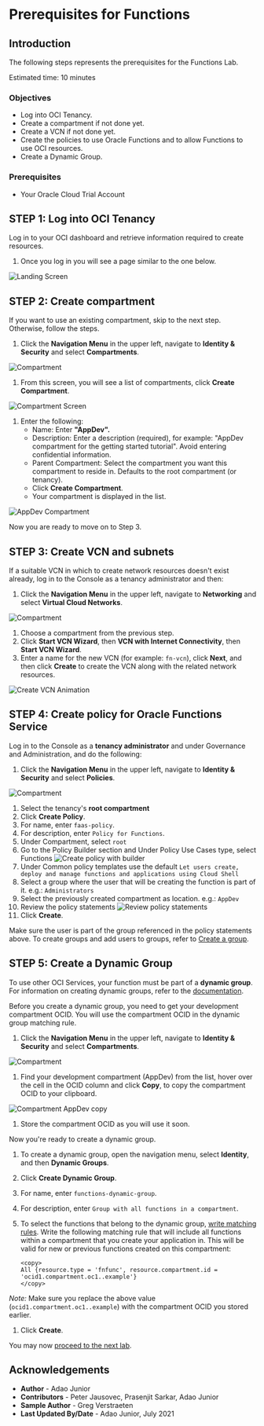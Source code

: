 # Prerequisites for Functions

## Introduction

The following steps represents the prerequisites for the Functions Lab.

Estimated time: 10 minutes

### Objectives

- Log into OCI Tenancy.
- Create a compartment if not done yet.
- Create a VCN if not done yet.
- Create the policies to use Oracle Functions and to allow Functions to use OCI resources.
- Create a Dynamic Group.

### Prerequisites

- Your Oracle Cloud Trial Account

## **STEP 1:** Log into OCI Tenancy

   Log in to your OCI dashboard and retrieve information required to create resources.

1. Once you log in you will see a page similar to the one below.

  ![Landing Screen](../../common/setup-cloud-env/images/landing-screen-mid-2021.png " ")

## **STEP 2:** Create compartment

If you want to use an existing compartment, skip to the next step. Otherwise, follow the steps.

1. Click the **Navigation Menu** in the upper left, navigate to **Identity & Security** and select **Compartments**.

  ![Compartment](https://raw.githubusercontent.com/oracle/learning-library/master/common/images/console/id-compartment.png " ")

1. From this screen, you will see a list of compartments, click **Create Compartment**.

  ![Compartment Screen](../../common/setup-cloud-env/images/compartment-screen.png " ")

1. Enter the following:
      - Name: Enter **"AppDev".**
      - Description: Enter a description (required), for example: "AppDev compartment for the getting started tutorial". Avoid entering confidential information.
      - Parent Compartment: Select the compartment you want this compartment to reside in. Defaults to the root compartment (or tenancy).
      - Click **Create Compartment**.
      - Your compartment is displayed in the list.

  ![AppDev Compartment](../../common/setup-cloud-env/images/compartment-create.png " ")

Now you are ready to move on to Step 3.

## **STEP 3:** Create VCN and subnets

If a suitable VCN in which to create network resources doesn't exist already, log in to the Console as a tenancy administrator and then:

1. Click the **Navigation Menu** in the upper left, navigate to **Networking** and select **Virtual Cloud Networks**.

  ![Compartment](https://raw.githubusercontent.com/oracle/learning-library/master/common/images/console/networking-vcn.png " ")

1. Choose a compartment from the previous step.
1. Click **Start VCN Wizard**, then **VCN with Internet Connectivity**, then **Start VCN Wizard**.
1. Enter a name for the new VCN (for example: `fn-vcn`), click **Next**, and then click **Create** to create the VCN along with the related network resources.

  ![Create VCN Animation](images/create-fn-vcn.gif " ")

## **STEP 4:** Create policy for Oracle Functions Service

Log in to the Console as a **tenancy administrator** and under Governance and Administration, and do the following:

1. Click the **Navigation Menu** in the upper left, navigate to **Identity & Security** and select **Policies**.

  ![Compartment](https://raw.githubusercontent.com/oracle/learning-library/master/common/images/console/id-policies.png " ")

1. Select the tenancy's **root compartment**
1. Click **Create Policy**.
1. For name, enter `faas-policy`.
1. For description, enter `Policy for Functions`.
1. Under Compartment, select `root`
1. Go to the Policy Builder section and Under Policy Use Cases type, select Functions
  ![Create policy with builder](./images/create-policy-with-builder.png)
1. Under Common policy templates use the default `Let users create, deploy and manage functions and applications using Cloud Shell`
1. Select a group where the user that will be creating the function is part of it. e.g.: `Administrators`
1. Select the previously created compartment as location. e.g.: `AppDev`
1. Review the policy statements
  ![Review policy statements](./images/review-policies.png)
1. Click **Create**.

Make sure the user is part of the group referenced in the policy statements above. To create groups and add users to groups, refer to [Create a group](https://docs.cloud.oracle.com/en-us/iaas/Content/Identity/Tasks/managinggroups.htm#To).

## **STEP 5:** Create a Dynamic Group

To use other OCI Services, your function must be part of a **dynamic group**. For information on creating dynamic groups, refer to the [documentation](https://docs.cloud.oracle.com/iaas/Content/Identity/Tasks/managingdynamicgroups.htm#To).

Before you create a dynamic group, you need to get your development compartment OCID. You will use the compartment OCID in the dynamic group matching rule.

1. Click the **Navigation Menu** in the upper left, navigate to **Identity & Security** and select **Compartments**.

  ![Compartment](https://raw.githubusercontent.com/oracle/learning-library/master/common/images/console/id-compartment.png " ")

1. Find your development compartment (AppDev) from the list, hover over the cell in the OCID column and click **Copy**, to copy the compartment OCID to your clipboard.

  ![Compartment AppDev copy](../../common/setup-cloud-env/images/compartment-appdev-copy.png " ")

1. Store the compartment OCID as you will use it soon.

  Now you're ready to create a dynamic group.

1. To create a dynamic group, open the navigation menu, select **Identity**, and then **Dynamic Groups**.
1. Click **Create Dynamic Group**.
1. For name, enter `functions-dynamic-group`.
1. For description, enter `Group with all functions in a compartment`.
1. To select the functions that belong to the dynamic group, [write matching rules](https://docs.cloud.oracle.com/en-us/iaas/Content/Identity/Tasks/managingdynamicgroups.htm#Writing). Write the following matching rule that will include all functions within a compartment that you create your application in. This will be valid for new or previous functions created on this compartment:

    ```shell
    <copy>
    All {resource.type = 'fnfunc', resource.compartment.id = 'ocid1.compartment.oc1..example'}
    </copy>
    ```

  *Note:* Make sure you replace the above value (`ocid1.compartment.oc1..example`) with the compartment OCID you stored earlier.

1. Click **Create**.

You may now [proceed to the next lab](#next).

## Acknowledgements

- **Author** - Adao Junior
- **Contributors** -  Peter Jausovec, Prasenjit Sarkar, Adao Junior
- **Sample Author** - Greg Verstraeten
- **Last Updated By/Date** - Adao Junior, July 2021
